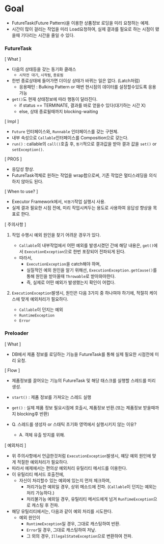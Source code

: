 # Goal

- FutureTask(Future Pattern)을 이용한 상품정보 로딩을 미리 요청하는 예제.
- 시간이 많이 걸리는 작업을 미리 Load요청하여, 실제 결과를 필요로 하는 시점이 됐을때 기다리는 시간을 줄일 수 있다.

### FutureTask

[ What ]

- 다음의 상태등을 갖는 동기화 클래스
  - `시작전 대기`, `시작됨`, `종료됨`
- 한번 종료상태에 들어가면 더이상 상태가 바뀌는 일은 없다. (Latch처럼)
  - 응용패턴 : Bulking Pattern or 매번 현시점의 데이터를 설정할수있도록 응용 가능
- `get()`도 현재 상태정보에 따라 행동이 달라진다.
  - if status == TERMINATE, 결과를 바로 얻을수 있다(대기하는 시간 X)
  - else, 상태 종료될때까지 blocking-waiting

[ Impl ]

- `Future` 인터페이스와, `Runnable` 인터페이스를 갖는 구현체.
- 내부 속성으로 `Callable`인터페이스를 Composition으로 갖는다.
- `run()` : callable의 `call()`호출 후, `동기`적으로 결과값을 받아 결과 값을 `set()` or `setException()`.

[ PROS ]

- 응답성 향상.
- FutureTask객체로 원하는 작업을 wrap함으로써, 기존 작업은 멀티스레딩을 의식하지 않아도 된다.

[ When to use? ]

- Executor Framework에서, `비동기`작업 실행시 사용.
- 실제 결과 필요한 시점 전에, 미리 작업시켜두는 용도로 사용하여 응답성 향상을 목표로 한다.

[ 주의사항 ]

1. 작업 수행시 예외 원인을 찾기 어려운 경우가 있다.
   - `Callable`의 내부작업에서 어떤 예외를 발생시켰던 간에 해당 내용은, `get()`에서 `ExecutionException`으로 한번 포장되어 전파되게 된다.
   - 따라서,
     - `ExecutionException`을 catch해야 하며,
     - 실질적인 예외 원인을 알기 위해선, `ExecutionException.getCause()`를 통해 원인을 받아올때 `Throwable`로 받아와야한다.
     - 즉, 실제로 어떤 예외가 발생했는지 확인이 어렵다.

2. `ExecutionException`발생시, 원인은 다음 3가지 중 하나여야 하기에, 적절히 케이스에 맞게 예외처리가 필요하다.
   - `Callable`이 던지는 예외
   - `RuntimeException`
   - `Error`

### Preloader

[ What ]

- DB에서 제품 정보를 로딩하는 기능을 FutureTask를 통해 실제 필요한 시점전에 미리 요청.

[ Flow ]

- 제품정보를 끌어오는 기능의 FutureTask 및 해당 태스크를 실행할 스레드를 미리 생성.
- `start()` : 제품 정보를 가져오는 스레드 실행
- `get()` : 실제 제품 정보 필요시점에 호출시, 제품정보 반환.(또는 제품정보 받을때까지 blocking후 반환)

- Q. 스레드를 생성자 or 스태틱 초기화 영역에서 실행시키지 않는 이유? 
  - A. 객체 유출 방지를 위해.

[ 예외처리 ]

- 위 주의사항에서 언급한것처럼 `ExecutionException`발생시, 햬당 예외 원인에 맞게 적절한 예외처리가 필요하다.
- 따라서 예제에서는 편의상 예외처리 유틸리티 메서드를 이용한다.
- 이 유틸리티 메서드 호출전에, 
  - 자신이 처리할수 있는 예외에 있는지 먼저 체크하여,
    - 처리가능한 예외일 경우, 상위 메소드에 전파. (`Callable`이 던지는 예외는 처리 가능하다.)
    - 처리불가능 예외일 경우, 유틸리티 메서드에게 넘겨 `RunTimeException`으로 캐스팅 후 전파.
- 해당 유틸리티에서는, 다음과 같이 예외 처리를 시도한다.
  - 예외 원인이 
    - `RuntimeException`일 경우, 그대로 캐스팅하여 반환.
    - `Error`일 경우, 그대로 캐스팅하여 저낲.
    - 그 외의 경우, `IllegalStateException`으로 변환하여 전파.